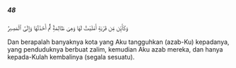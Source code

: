 ##### 48

<span class="ayah">وَكَأَيِّن مِّن قَرْيَةٍ أَمْلَيْتُ لَهَا وَهِىَ ظَالِمَةٌۭ ثُمَّ أَخَذْتُهَا وَإِلَىَّ ٱلْمَصِيرُ</span>

<span class="ayah_translation">Dan berapalah banyaknya kota yang Aku tangguhkan (azab-Ku) kepadanya, yang penduduknya berbuat zalim, kemudian Aku azab mereka, dan hanya kepada-Kulah kembalinya (segala sesuatu).</span>
